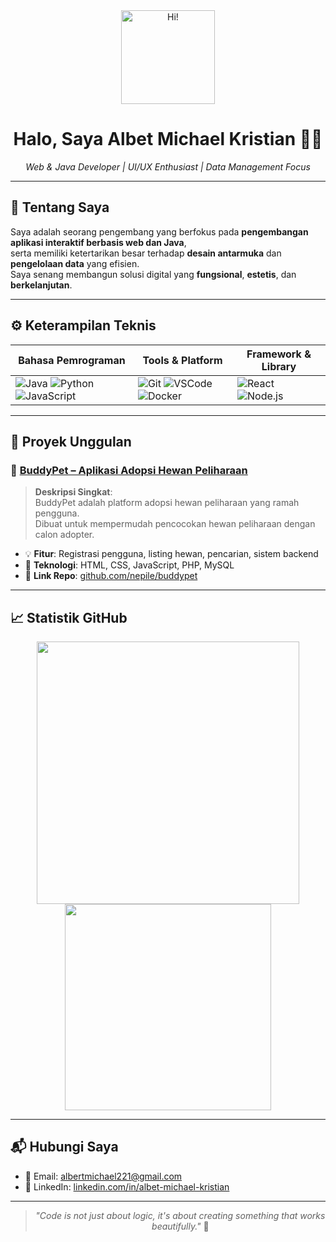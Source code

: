 <div align="center">

<img src="https://media.giphy.com/media/3o7btPCcdNniyf0ArS/giphy.gif" width="150" alt="Hi!" />

# Halo, Saya **Albet Michael Kristian** 👨‍💻  
_Web & Java Developer | UI/UX Enthusiast | Data Management Focus_

</div>

---

## 🧾 Tentang Saya

Saya adalah seorang pengembang yang berfokus pada **pengembangan aplikasi interaktif berbasis web dan Java**,  
serta memiliki ketertarikan besar terhadap **desain antarmuka** dan **pengelolaan data** yang efisien.  
Saya senang membangun solusi digital yang **fungsional**, **estetis**, dan **berkelanjutan**.

---

## ⚙️ Keterampilan Teknis

<div align="center">

| Bahasa Pemrograman | Tools & Platform | Framework & Library |
|--------------------|------------------|----------------------|
| ![Java](https://img.shields.io/badge/Java-007396?style=for-the-badge&logo=java&logoColor=white) ![Python](https://img.shields.io/badge/Python-3776AB?style=for-the-badge&logo=python&logoColor=white) ![JavaScript](https://img.shields.io/badge/JavaScript-F7DF1E?style=for-the-badge&logo=javascript&logoColor=black) | ![Git](https://img.shields.io/badge/Git-F05032?style=for-the-badge&logo=git&logoColor=white) ![VSCode](https://img.shields.io/badge/VS_Code-007ACC?style=for-the-badge&logo=visual-studio-code&logoColor=white) ![Docker](https://img.shields.io/badge/Docker-2496ED?style=for-the-badge&logo=docker&logoColor=white) | ![React](https://img.shields.io/badge/React-20232A?style=for-the-badge&logo=react&logoColor=61DAFB) ![Node.js](https://img.shields.io/badge/Node.js-339933?style=for-the-badge&logo=nodedotjs&logoColor=white) |

</div>

---

## 🚀 Proyek Unggulan

### 🐾 [BuddyPet – Aplikasi Adopsi Hewan Peliharaan](https://github.com/nepile/buddypet.git)

> **Deskripsi Singkat**:  
> BuddyPet adalah platform adopsi hewan peliharaan yang ramah pengguna.  
> Dibuat untuk mempermudah pencocokan hewan peliharaan dengan calon adopter.

- 💡 **Fitur**: Registrasi pengguna, listing hewan, pencarian, sistem backend
- 🧩 **Teknologi**: HTML, CSS, JavaScript, PHP, MySQL
- 🔗 **Link Repo**: [github.com/nepile/buddypet](https://github.com/nepile/buddypet)

---

## 📈 Statistik GitHub

<p align="center">
  <img src="https://github-readme-stats.vercel.app/api?username=4lDev&show_icons=true&theme=radical" width="420"/>
  <img src="https://github-readme-stats.vercel.app/api/top-langs/?username=4lDev&layout=compact&theme=radical" width="330"/>
</p>

---

## 📬 Hubungi Saya

- 📧 Email: [albertmichael221@gmail.com](mailto:albertmichael221@gmail.com)  
- 💼 LinkedIn: [linkedin.com/in/albet-michael-kristian](https://www.linkedin.com/in/albet-michael-kristian)

---

<div align="center">

> *"Code is not just about logic, it's about creating something that works beautifully."* 💫

</div>
